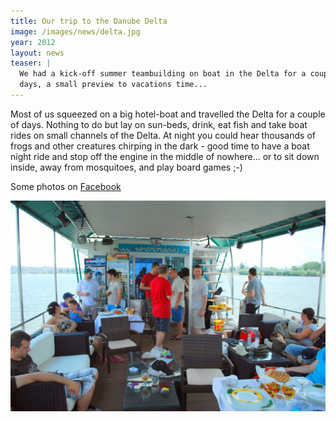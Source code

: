 ```yaml
---
title: Our trip to the Danube Delta
image: /images/news/delta.jpg
year: 2012
layout: news
teaser: |
  We had a kick-off summer teambuilding on boat in the Delta for a couple of
  days, a small preview to vacations time...
---
```


Most of us squeezed on a big hotel-boat and travelled the Delta for a couple of
days. Nothing to do but lay on sun-beds, drink, eat fish and take boat rides on
small channels of the Delta. At night you could hear thousands of frogs and
other creatures chirping in the dark - good time to have a boat night ride and
stop off the engine in the middle of nowhere... or to sit down inside, away from
mosquitoes, and play board games ;-)

Some photos on [Facebook][fb]

<p><img src="/images/news/delta2.JPG" alt="On boat in the Danube Delta" /></p>

[fb]: http://www.facebook.com/media/set/?set=a.382439745158899.83622.269622413107300&type=1
